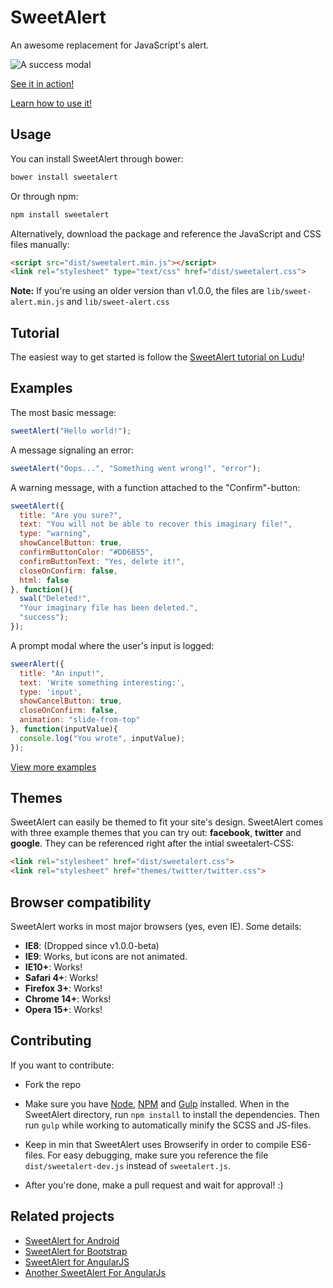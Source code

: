 SweetAlert
==========

An awesome replacement for JavaScript's alert.

![A success modal](https://raw.github.com/t4t5/sweetalert/master/sweetalert.gif)

[See it in action!](http://t4t5.github.io/sweetalert)

[Learn how to use it!](https://www.ludu.co/lesson/how-to-use-sweetalert)


Usage
-----

You can install SweetAlert through bower:

```bash
bower install sweetalert
```

Or through npm:

```bash
npm install sweetalert
```

Alternatively, download the package and reference the JavaScript and CSS files manually:

```html
<script src="dist/sweetalert.min.js"></script>
<link rel="stylesheet" type="text/css" href="dist/sweetalert.css">
```
**Note:** If you're using an older version than v1.0.0, the files are `lib/sweet-alert.min.js` and `lib/sweet-alert.css`


Tutorial
--------

The easiest way to get started is follow the [SweetAlert tutorial on Ludu](https://www.ludu.co/lesson/how-to-use-sweetalert)!


Examples
--------

The most basic message:

```javascript
sweetAlert("Hello world!");
```

A message signaling an error:

```javascript
sweetAlert("Oops...", "Something went wrong!", "error");
```

A warning message, with a function attached to the "Confirm"-button:

```javascript
sweetAlert({
  title: "Are you sure?",
  text: "You will not be able to recover this imaginary file!",
  type: "warning",
  showCancelButton: true,
  confirmButtonColor: "#DD6B55",
  confirmButtonText: "Yes, delete it!",
  closeOnConfirm: false,
  html: false
}, function(){
  swal("Deleted!",
  "Your imaginary file has been deleted.",
  "success");
});
```

A prompt modal where the user's input is logged:

```javascript
sweerAlert({
  title: "An input!",
  text: 'Write something interesting:',
  type: 'input',
  showCancelButton: true,
  closeOnConfirm: false,
  animation: "slide-from-top"
}, function(inputValue){
  console.log("You wrote", inputValue);   
});
```

[View more examples](http://t4t5.github.io/sweetalert)


Themes
------

SweetAlert can easily be themed to fit your site's design. SweetAlert comes with three example themes that you can try out: **facebook**, **twitter** and **google**. They can be referenced right after the intial sweetalert-CSS:
```html
<link rel="stylesheet" href="dist/sweetalert.css">
<link rel="stylesheet" href="themes/twitter/twitter.css">
```


Browser compatibility
---------------------

SweetAlert works in most major browsers (yes, even IE). Some details:

- **IE8**: (Dropped since v1.0.0-beta)
- **IE9**: Works, but icons are not animated.
- **IE10+**: Works!
- **Safari 4+**: Works!
- **Firefox 3+**: Works!
- **Chrome 14+**: Works!
- **Opera 15+**: Works!


Contributing
------------

If you want to contribute:

- Fork the repo

- Make sure you have [Node](http://nodejs.org/), [NPM](https://www.npmjs.com/) and [Gulp](http://gulpjs.com/) installed. When in the SweetAlert directory, run `npm install` to install the dependencies. Then run `gulp` while working to automatically minify the SCSS and JS-files.

- Keep in min that SweetAlert uses Browserify in order to compile ES6-files. For easy debugging, make sure you reference the file `dist/sweetalert-dev.js` instead of `sweetalert.js`.

- After you're done, make a pull request and wait for approval! :)


Related projects
----------------

* [SweetAlert for Android](https://github.com/pedant/sweet-alert-dialog)
* [SweetAlert for Bootstrap](https://github.com/lipis/bootstrap-sweetalert)
* [SweetAlert for AngularJS](https://github.com/oitozero/ngSweetAlert)
* [Another SweetAlert For AngularJs](http://tushariscoolster.github.io/ng-sweet-alert/)

